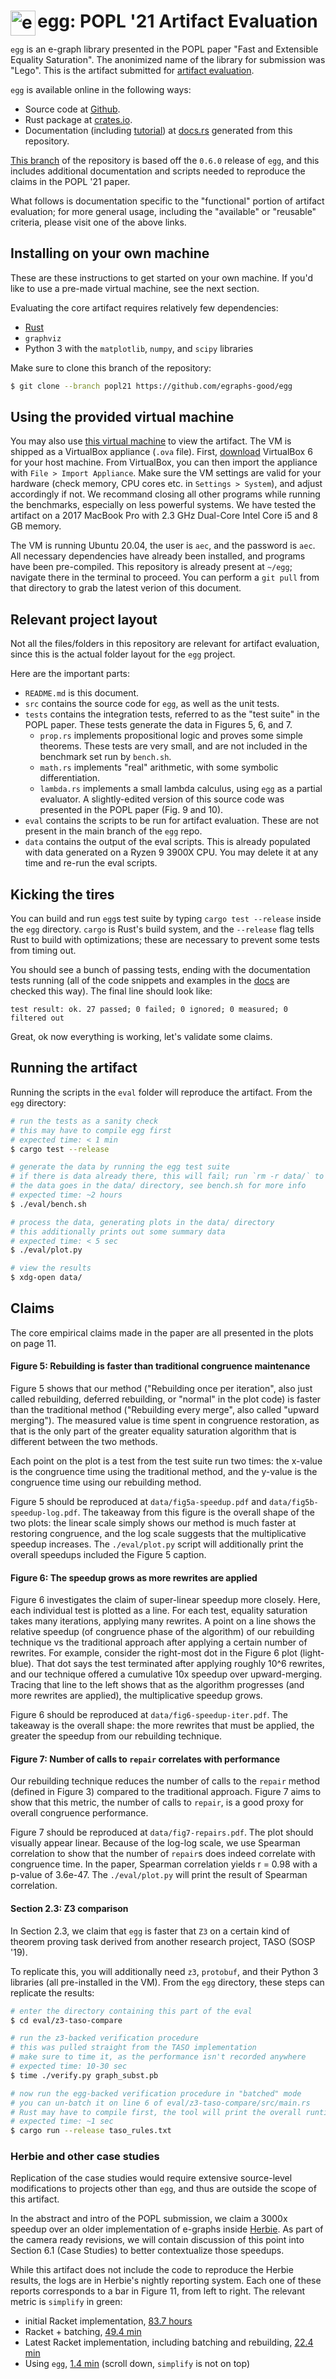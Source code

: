 # <img src="doc/egg.svg" alt="egg logo" height="40" align="left"> egg: POPL '21 Artifact Evaluation

`egg` is an e-graph library presented in the POPL paper "Fast and Extensible Equality Saturation".
The anonimized name of the library for submission was "Lego".
This is the artifact submitted for [artifact evaluation](https://popl21.sigplan.org/track/POPL-2021-Artifact-Evaluation).

`egg` is available online in the following ways:

- Source code at [Github](https://github.com/egraphs-good/egg).
- Rust package at [crates.io](https://crates.io/crates/egg).
- Documentation (including [tutorial](https://docs.rs/egg/*/egg/tutorials/index.html))
  at [docs.rs](https://docs.rs/egg/) generated from this repository.

[This branch](https://github.com/egraphs-good/egg/tree/popl21)
of the repository is based off the `0.6.0` release of `egg`, and
this includes additional documentation and scripts needed to reproduce the
claims in the POPL '21 paper.

What follows is documentation specific to the "functional" portion of artifact evaluation;
for more general usage, including the "available" or "reusable" criteria,
please visit one of the above links.

## Installing on your own machine

These are these instructions to get started on your own machine.
If you'd like to use a pre-made virtual machine, see the next section.

Evaluating the core artifact requires relatively few dependencies:

- [Rust](https://www.rust-lang.org/)
- `graphviz`
- Python 3 with the `matplotlib`, `numpy`, and `scipy` libraries

Make sure to clone this branch of the repository:
``` sh
$ git clone --branch popl21 https://github.com/egraphs-good/egg
```

## Using the provided virtual machine

You may also use
[this virtual machine](https://drive.google.com/file/d/19OMFirhrwmz4nPx-FZiMu-T8Psk9tVl8)
to view the artifact.
The VM is shipped as a VirtualBox appliance (`.ova` file).
First, [download](https://www.virtualbox.org/wiki/Downloads) VirtualBox 6 for your host machine.
From VirtualBox, you can then import the appliance with `File > Import Appliance`.
Make sure the VM settings are valid for your hardware (check memory, CPU cores etc. in `Settings > System`), 
and adjust accordingly if not. We recommand closing all other programs while running the benchmarks, 
especially on less powerful systems. 
We have tested the artifact on a 2017 MacBook Pro with 2.3 GHz Dual-Core Intel Core i5 and 8 GB memory. 

The VM is running Ubuntu 20.04, the user is `aec`, and the password is `aec`.
All necessary dependencies have already been installed,
  and programs have been pre-compiled.
This repository is already present at `~/egg`; navigate there in the terminal to proceed.
You can perform a `git pull` from that directory to grab the latest verion of this document.

## Relevant project layout

Not all the files/folders in this repository are relevant for artifact evaluation,
since this is the actual folder layout for the `egg` project.

Here are the important parts:

- `README.md` is this document.
- `src` contains the source code for `egg`, as well as the unit tests.
- `tests` contains the integration tests, referred to as the "test suite" in the POPL paper.
  These tests generate the data in Figures 5, 6, and 7.
  - `prop.rs` implements propositional logic and proves some simple
    theorems. These tests are very small, and are not included in the benchmark set run by `bench.sh`.
  - `math.rs` implements "real" arithmetic, with some symbolic differentiation.
  - `lambda.rs` implements a small lambda calculus, using `egg` as a partial evaluator.
    A slightly-edited version of this source code was presented in the POPL paper (Fig. 9 and 10).
- `eval` contains the scripts to be run for artifact evaluation.
  These are not present in the main branch of the `egg` repo.
- `data` contains the output of the eval scripts.
  This is already populated with data generated on a Ryzen 9 3900X CPU.
  You may delete it at any time and re-run the eval scripts.

## Kicking the tires

You can build and run `egg`s test suite by typing `cargo test --release` inside
the `egg` directory.
`cargo` is Rust's build system, and
  the `--release` flag tells Rust to build with optimizations;
  these are necessary to prevent some tests from timing out.

You should see a bunch of passing tests, ending with the documentation tests running
(all of the code snippets and examples in the [docs](https://docs.rs/egg/) are checked this way).
The final line should look like:

```
test result: ok. 27 passed; 0 failed; 0 ignored; 0 measured; 0 filtered out
```

Great, ok now everything is working, let's validate some claims.

## Running the artifact

Running the scripts in the `eval` folder will reproduce the artifact.
From the `egg` directory:

```sh
# run the tests as a sanity check
# this may have to compile egg first
# expected time: < 1 min
$ cargo test --release

# generate the data by running the egg test suite
# if there is data already there, this will fail; run `rm -r data/` to proceed
# the data goes in the data/ directory, see bench.sh for more info
# expected time: ~2 hours
$ ./eval/bench.sh

# process the data, generating plots in the data/ directory
# this additionally prints out some summary data
# expected time: < 5 sec
$ ./eval/plot.py

# view the results
$ xdg-open data/
```

## Claims

The core empirical claims made in the paper are all presented in the plots on page 11.

#### Figure 5: Rebuilding is faster than traditional congruence maintenance

Figure 5 shows that our method
("Rebuilding once per iteration", also just called rebuilding, deferred rebuilding, or "normal" in the plot code)
is faster than the traditional method ("Rebuilding every merge", also called "upward merging").
The measured value is time spent in congruence restoration, as that is the
only part of the greater equality saturation algorithm that is different between the two methods.

Each point on the plot is a test from the test suite run two times:
  the x-value is the congruence time using the traditional method,
  and the y-value is the congruence time using our rebuilding method.

Figure 5 should be reproduced at `data/fig5a-speedup.pdf` and `data/fig5b-speedup-log.pdf`.
The takeaway from this figure is the overall shape of the two plots:
  the linear scale simply shows our method is much faster at restoring congruence,
  and the log scale suggests that the multiplicative speedup increases.
The `./eval/plot.py` script will additionally print the overall speedups included the Figure 5 caption.

#### Figure 6: The speedup grows as more rewrites are applied

Figure 6 investigates the claim of super-linear speedup more closely.
Here, each individual test is plotted as a line.
For each test, equality saturation takes many iterations, applying many rewrites.
A point on a line shows the relative speedup (of congruence phase of the algorithm)
  of our rebuilding technique vs the traditional approach
  after applying a certain number of rewrites.
For example, consider the right-most dot in the Figure 6 plot (light-blue).
That dot says the test terminated after applying roughly 10^6 rewrites,
  and our technique offered a cumulative 10x speedup over upward-merging.
Tracing that line to the left shows that as the algorithm progresses (and more rewrites are applied),
  the multiplicative speedup grows.

Figure 6 should be reproduced at `data/fig6-speedup-iter.pdf`.
The takeaway is the overall shape: the more rewrites that must be applied, the
  greater the speedup from our rebuilding technique.

#### Figure 7: Number of calls to `repair` correlates with performance

Our rebuilding technique reduces the number of calls to the `repair` method
(defined in Figure 3) compared to the traditional approach.
Figure 7 aims to show that this metric,
  the number of calls to `repair`,
  is a good proxy for overall congruence performance.

Figure 7 should be reproduced at `data/fig7-repairs.pdf`.
The plot should visually appear linear.
Because of the log-log scale, we use Spearman correlation to show that the number of `repair`s
does indeed correlate with congruence time.
In the paper, Spearman correlation yields r = 0.98 with a p-value of 3.6e-47.
The `./eval/plot.py` will print the result of Spearman correlation.

#### Section 2.3: Z3 comparison

In Section 2.3, we claim that `egg` is faster that `Z3` on a certain kind of
theorem proving task derived from another research project, TASO (SOSP '19).

To replicate this, you will additionally need `z3`, `protobuf`, and their Python 3
libraries (all pre-installed in the VM).
From the `egg` directory, these steps can replicate the results:

``` sh
# enter the directory containing this part of the eval
$ cd eval/z3-taso-compare

# run the z3-backed verification procedure
# this was pulled straight from the TASO implementation
# make sure to time it, as the performance isn't recorded anywhere
# expected time: 10-30 sec
$ time ./verify.py graph_subst.pb

# now run the egg-backed verification procedure in "batched" mode
# you can un-batch it on line 6 of eval/z3-taso-compare/src/main.rs
# Rust may have to compile first, the tool will print the overall runtime
# expected time: ~1 sec
$ cargo run --release taso_rules.txt
```


### Herbie and other case studies

Replication of the case studies would require extensive source-level
  modifications to projects other than `egg`,
and thus are outside the scope of this artifact.

In the abstract and intro of the POPL submission,
  we claim a 3000x speedup over an older implementation of e-graphs inside
  [Herbie](http://herbie.uwplse.org/).
As part of the camera ready revisions, we will contain discussion of this point into
  Section 6.1 (Case Studies) to better contextualize those speedups.

While this artifact does not include the code to reproduce the Herbie results,
  the logs are in Herbie's nightly reporting system.
Each one of these reports corresponds to a bar in Figure 11, from left to right.
The relevant metric is `simplify` in green:

- initial Racket implementation,
  [83.7 hours](http://herbie.uwplse.org/reports/1593517043:debbie:old-regraph:8ccfdff1f7/timeline.html)
- Racket + batching,
  [49.4 min](http://herbie.uwplse.org/reports/1593526873:debbie:old-regraph:8ccfdff1f7/timeline.html)
- Latest Racket implementation, including batching and rebuilding,
  [22.4 min](http://herbie.uwplse.org/reports/1593539656:debbie:old-regraph:8ccfdff1f7/timeline.html)
- Using `egg`,
  [1.4 min](http://herbie.uwplse.org/reports/1593541610:debbie:old-regraph:8ccfdff1f7/timeline.html)
  (scroll down, `simplify` is not on top)
